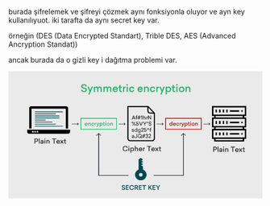 burada şifrelemek ve şifreyi çözmek aynı fonksiyonla oluyor ve ayn key kullanılıyuot. iki tarafta da aynı secret key var.

örneğin (DES (Data Encrypted Standart), Trible DES, AES (Advanced Ancryption Standat))

ancak burada da o gizli key i dağıtma problemi var. 


![symmetric key](files/symmetric-encryption.jpg)



